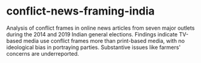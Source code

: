 # conflict-news-framing-india
Analysis of conflict frames in online news articles from seven major outlets during the 2014 and 2019 Indian general elections. Findings indicate TV-based media use conflict frames more than print-based media, with no ideological bias in portraying parties. Substantive issues like farmers' concerns are underreported.
